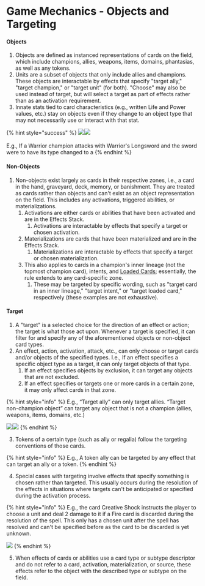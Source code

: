 # Game Mechanics - Objects and Targeting

#### Objects

1. Objects are defined as instanced representations of cards on the field, which include champions, allies, weapons, items, domains, phantasias, as well as any tokens.
2. Units are a subset of objects that only include allies and champions. These objects are interactable by effects that specify "target ally," "target champion," or "target unit" (for both). "Choose" may also be used instead of target, but will select a target as part of effects rather than as an activation requirement.
3. Innate stats tied to card characteristics (e.g., written Life and Power values, etc.) stay on objects even if they change to an object type that may not necessarily use or interact with that stat.

{% hint style="success" %}
![](https://api.gatcg.com/cards/images/fracturize-ftc.jpg)![](https://api.gatcg.com/cards/images/warriors-longsword-doa-alter.jpg)\
\
E.g., If a Warrior champion attacks with Warrior's Longsword and the sword were to have its type changed to a&#x20;
{% endhint %}



#### Non-Objects

1. Non-objects exist largely as cards in their respective zones, i.e., a card in the hand, graveyard, deck, memory, or banishment.  They are treated as cards rather than objects and can't exist as an object representation on the field. This includes any activations, triggered abilities, or materializations.
   1. Activations are either cards or abilities that have been activated and are in the Effects Stack.
      1. Activations are interactable by effects that specify a target or chosen activation.
   2. Materializations are cards that have been materialized and are in the Effects Stack.
      1. Materializations are interactable by effects that specify a target or chosen materialization.
   3. This also applies to cards in a champion's inner lineage (not the topmost champion card), intents, and [Loaded Cards](../glossary/game-terms.md#loaded); essentially, the rule extends to any card-specific zone.
      1. These may be targeted by specific wording, such as "target card in an inner lineage," "target intent," or "target loaded card," respectively (these examples are not exhaustive).



#### Target

1. A "target" is a selected choice for the direction of an effect or action; the target is what those act upon. Whenever a target is specified, it can filter for and specify any of the aforementioned objects or non-object card types.&#x20;
2. An effect, action, activation, attack, etc., can only choose or target cards and/or objects of the specified types. I.e., If an effect specifies a specific object type as a target, it can only target objects of that type.&#x20;
   1. If an effect specifies objects by exclusion, it can target any objects that are not excluded.
   2. If an effect specifies or targets one or more cards in a certain zone, it may only affect cards in that zone.

{% hint style="info" %}
E.g., “Target ally” can only target allies. “Target non-champion object” can target any object that is not a champion (allies, weapons, items, domains, etc.)

![](https://ga-index-public.s3.us-west-2.amazonaws.com/cards/incendiary-fractal-ftc.jpg)![](https://ga-index-public.s3.us-west-2.amazonaws.com/cards/excalibur-cleansing-light-doa-alter.jpg)
{% endhint %}



3. Tokens of a certain type (such as ally or regalia) follow the targeting conventions of those cards.

{% hint style="info" %}
E.g., A token ally can be targeted by any effect that can target an ally or a token.
{% endhint %}

4. Special cases with targeting involve effects that specify something is chosen rather than targeted. This usually occurs during the resolution of the effects in situations where targets can't be anticipated or specified during the activation process.&#x20;

{% hint style="info" %}
E.g., the card Creative Shock instructs the player to choose a unit and deal 2 damage to it if a Fire card is discarded during the resolution of the spell. This only has a chosen unit after the spell has resolved and can't be specified before as the card to be discarded is yet unknown.

![](https://ga-index-public.s3.us-west-2.amazonaws.com/cards/creative-shock-doa-alter.jpg)
{% endhint %}

5. When effects of cards or abilities use a card type or subtype descriptor and do not refer to a card, activation, materialization, or source, these effects refer to the object with the described type or subtype on the field.
